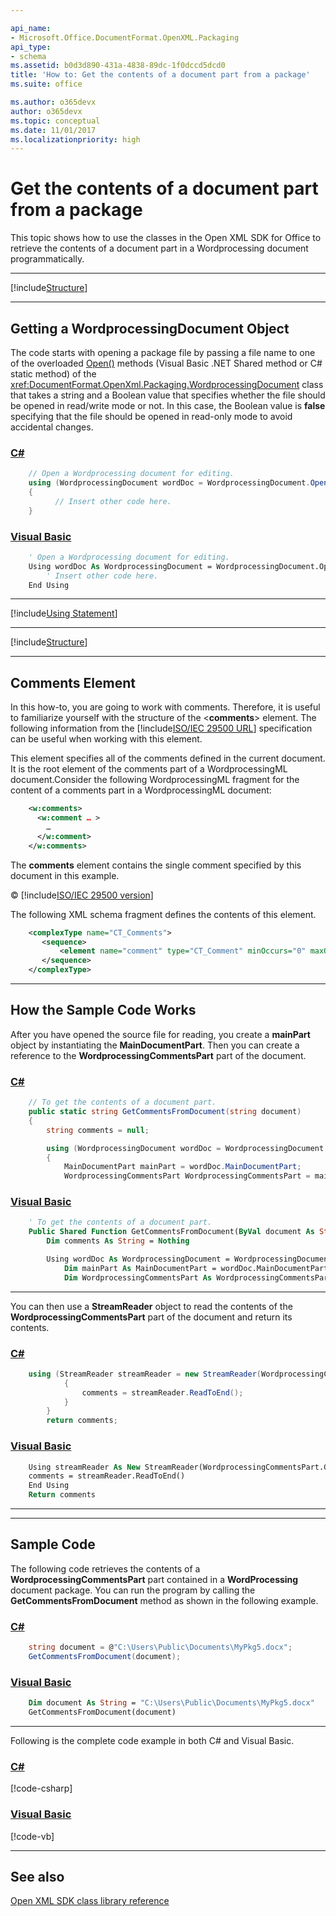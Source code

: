 ```yaml
---

api_name:
- Microsoft.Office.DocumentFormat.OpenXML.Packaging
api_type:
- schema
ms.assetid: b0d3d890-431a-4838-89dc-1f0dccd5dcd0
title: 'How to: Get the contents of a document part from a package'
ms.suite: office

ms.author: o365devx
author: o365devx
ms.topic: conceptual
ms.date: 11/01/2017
ms.localizationpriority: high
---
```

# Get the contents of a document part from a package

This topic shows how to use the classes in the Open XML SDK for
Office to retrieve the contents of a document part in a Wordprocessing
document programmatically.



--------------------------------------------------------------------------------
[!include[Structure](../includes/word/packages-and-document-parts.md)]


---------------------------------------------------------------------------------
## Getting a WordprocessingDocument Object
The code starts with opening a package file by passing a file name to
one of the overloaded [Open()](/dotnet/api/documentformat.openxml.packaging.wordprocessingdocument.open) methods (Visual Basic .NET Shared
method or C\# static method) of the <xref:DocumentFormat.OpenXml.Packaging.WordprocessingDocument> class that takes a
string and a Boolean value that specifies whether the file should be
opened in read/write mode or not. In this case, the Boolean value is
**false** specifying that the file should be
opened in read-only mode to avoid accidental changes.

### [C#](#tab/cs-0)
```csharp
    // Open a Wordprocessing document for editing.
    using (WordprocessingDocument wordDoc = WordprocessingDocument.Open(document, false))
    {
          // Insert other code here.
    }
```

### [Visual Basic](#tab/vb-0)
```vb
    ' Open a Wordprocessing document for editing.
    Using wordDoc As WordprocessingDocument = WordprocessingDocument.Open(document, False)
        ' Insert other code here.
    End Using
```
***

[!include[Using Statement](../includes/using-statement.md)]


---------------------------------------------------------------------------------

[!include[Structure](../includes/word/structure.md)]

--------------------------------------------------------------------------------
## Comments Element
In this how-to, you are going to work with comments. Therefore, it is
useful to familiarize yourself with the structure of the \<**comments**\> element. The following information
from the [!include[ISO/IEC 29500 URL](../includes/iso-iec-29500-link.md)]
specification can be useful when working with this element.

This element specifies all of the comments defined in the current
document. It is the root element of the comments part of a
WordprocessingML document.Consider the following WordprocessingML
fragment for the content of a comments part in a WordprocessingML
document:

```xml
    <w:comments>
      <w:comment … >
        …
      </w:comment>
    </w:comments>
```

The **comments** element contains the single
comment specified by this document in this example.

© [!include[ISO/IEC 29500 version](../includes/iso-iec-29500-version.md)]

The following XML schema fragment defines the contents of this element.

```xml
    <complexType name="CT_Comments">
       <sequence>
           <element name="comment" type="CT_Comment" minOccurs="0" maxOccurs="unbounded"/>
       </sequence>
    </complexType>
```

--------------------------------------------------------------------------------
## How the Sample Code Works
After you have opened the source file for reading, you create a **mainPart** object by instantiating the **MainDocumentPart**. Then you can create a reference
to the **WordprocessingCommentsPart** part of
the document.

### [C#](#tab/cs-1)
```csharp
    // To get the contents of a document part.
    public static string GetCommentsFromDocument(string document)
    {
        string comments = null;

        using (WordprocessingDocument wordDoc = WordprocessingDocument.Open(document, true))
        {
            MainDocumentPart mainPart = wordDoc.MainDocumentPart;
            WordprocessingCommentsPart WordprocessingCommentsPart = mainPart.WordprocessingCommentsPart;
```

### [Visual Basic](#tab/vb-1)
```vb
    ' To get the contents of a document part.
    Public Shared Function GetCommentsFromDocument(ByVal document As String) As String
        Dim comments As String = Nothing

        Using wordDoc As WordprocessingDocument = WordprocessingDocument.Open(document, True)
            Dim mainPart As MainDocumentPart = wordDoc.MainDocumentPart
            Dim WordprocessingCommentsPart As WordprocessingCommentsPart = mainPart.WordprocessingCommentsPart
```
***


You can then use a **StreamReader** object to
read the contents of the **WordprocessingCommentsPart** part of the document
and return its contents.

### [C#](#tab/cs-2)
```csharp
    using (StreamReader streamReader = new StreamReader(WordprocessingCommentsPart.GetStream()))
            {
                comments = streamReader.ReadToEnd();
            }
        }
        return comments;
```

### [Visual Basic](#tab/vb-2)
```vb
    Using streamReader As New StreamReader(WordprocessingCommentsPart.GetStream())
    comments = streamReader.ReadToEnd()
    End Using
    Return comments
```
***


--------------------------------------------------------------------------------
## Sample Code
The following code retrieves the contents of a **WordprocessingCommentsPart** part contained in a
**WordProcessing** document package. You can
run the program by calling the **GetCommentsFromDocument** method as shown in the
following example.

### [C#](#tab/cs-3)
```csharp
    string document = @"C:\Users\Public\Documents\MyPkg5.docx";
    GetCommentsFromDocument(document);
```

### [Visual Basic](#tab/vb-3)
```vb
    Dim document As String = "C:\Users\Public\Documents\MyPkg5.docx"
    GetCommentsFromDocument(document)
```
***


Following is the complete code example in both C\# and Visual Basic.

### [C#](#tab/cs)
[!code-csharp[](../../samples/word/get_the_contents_of_a_part_from_a_package/cs/Program.cs)]

### [Visual Basic](#tab/vb)
[!code-vb[](../../samples/word/get_the_contents_of_a_part_from_a_package/vb/Program.vb)]

--------------------------------------------------------------------------------
## See also


[Open XML SDK class library
reference](/office/open-xml/open-xml-sdk)
